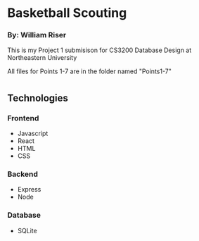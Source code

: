 # Basketball Scouting
### By: William Riser

This is my Project 1 submisison for CS3200 Database Design at Northeastern University

All files for Points 1-7 are in the folder named "Points1-7" 
#

## Technologies
### Frontend
* Javascript
* React
* HTML
* CSS

### Backend
* Express
* Node

### Database 
* SQLite